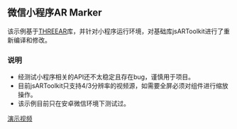 ## 微信小程序AR Marker

该示例基于[THREEAR](https://github.com/JamesMilnerUK/THREEAR)库，并针对小程序运行环境，对基础库jsARToolkit进行了重新编译和修改。

### 说明

* 经测试小程序相关的API还不太稳定且存在bug，谨慎用于项目。
* 目前jsARToolkit只支持4/3分辨率的视频源，如需要全屏必须对组件进行缩放操作。
* 该示例目前只在安卓微信环境下测试过。

[演示视频](https://h5.weishi.qq.com/weishi/feed/79CP0kmp21IoSs8iG)
